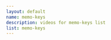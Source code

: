 ```yaml
--- 
layout: default
name: memo-keys
description: videos for memo-keys list
list: memo-keys
---
```


<div class="player">
<div id="player"><!-- "https://www.youtube.com/watch?v={{site.data.lists[page.list][0]}}" --></div>
</div>

